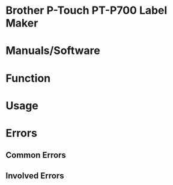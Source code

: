
# Brother P-Touch PT-P700 Label Maker

# Manuals/Software

# Function

# Usage

# Errors
## Common Errors
## Involved Errors

